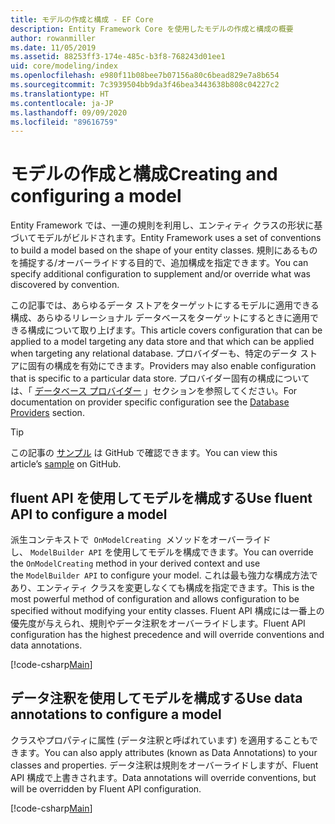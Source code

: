 ```yaml
---
title: モデルの作成と構成 - EF Core
description: Entity Framework Core を使用したモデルの作成と構成の概要
author: rowanmiller
ms.date: 11/05/2019
ms.assetid: 88253ff3-174e-485c-b3f8-768243d01ee1
uid: core/modeling/index
ms.openlocfilehash: e980f11b08bee7b07156a80c6bead829e7a8b654
ms.sourcegitcommit: 7c3939504bb9da3f46bea3443638b808c04227c2
ms.translationtype: HT
ms.contentlocale: ja-JP
ms.lasthandoff: 09/09/2020
ms.locfileid: "89616759"
---
```

# <a name="creating-and-configuring-a-model"></a><span data-ttu-id="e3118-103">モデルの作成と構成</span><span class="sxs-lookup"><span data-stu-id="e3118-103">Creating and configuring a model</span></span>

<span data-ttu-id="e3118-104">Entity Framework では、一連の規則を利用し、エンティティ クラスの形状に基づいてモデルがビルドされます。</span><span class="sxs-lookup"><span data-stu-id="e3118-104">Entity Framework uses a set of conventions to build a model based on the shape of your entity classes.</span></span> <span data-ttu-id="e3118-105">規則にあるものを捕捉する/オーバーライドする目的で、追加構成を指定できます。</span><span class="sxs-lookup"><span data-stu-id="e3118-105">You can specify additional configuration to supplement and/or override what was discovered by convention.</span></span>

<span data-ttu-id="e3118-106">この記事では、あらゆるデータ ストアをターゲットにするモデルに適用できる構成、あらゆるリレーショナル データベースをターゲットにするときに適用できる構成について取り上げます。</span><span class="sxs-lookup"><span data-stu-id="e3118-106">This article covers configuration that can be applied to a model targeting any data store and that which can be applied when targeting any relational database.</span></span> <span data-ttu-id="e3118-107">プロバイダーも、特定のデータ ストアに固有の構成を有効にできます。</span><span class="sxs-lookup"><span data-stu-id="e3118-107">Providers may also enable configuration that is specific to a particular data store.</span></span> <span data-ttu-id="e3118-108">プロバイダー固有の構成については、「 [データベース プロバイダー](xref:core/providers/index) 」セクションを参照してください。</span><span class="sxs-lookup"><span data-stu-id="e3118-108">For documentation on provider specific configuration see the [Database Providers](xref:core/providers/index) section.</span></span>

> [!TIP]  
> <span data-ttu-id="e3118-109">この記事の [サンプル](https://github.com/dotnet/EntityFramework.Docs/tree/master/samples) は GitHub で確認できます。</span><span class="sxs-lookup"><span data-stu-id="e3118-109">You can view this article’s [sample](https://github.com/dotnet/EntityFramework.Docs/tree/master/samples) on GitHub.</span></span>

## <a name="use-fluent-api-to-configure-a-model"></a><span data-ttu-id="e3118-110">fluent API を使用してモデルを構成する</span><span class="sxs-lookup"><span data-stu-id="e3118-110">Use fluent API to configure a model</span></span>

<span data-ttu-id="e3118-111">派生コンテキストで  `OnModelCreating`  メソッドをオーバーライドし、 `ModelBuilder API` を使用してモデルを構成できます。</span><span class="sxs-lookup"><span data-stu-id="e3118-111">You can override the `OnModelCreating` method in your derived context and use the `ModelBuilder API` to configure your model.</span></span> <span data-ttu-id="e3118-112">これは最も強力な構成方法であり、エンティティ クラスを変更しなくても構成を指定できます。</span><span class="sxs-lookup"><span data-stu-id="e3118-112">This is the most powerful method of configuration and allows configuration to be specified without modifying your entity classes.</span></span> <span data-ttu-id="e3118-113">Fluent API 構成には一番上の優先度が与えられ、規則やデータ注釈をオーバーライドします。</span><span class="sxs-lookup"><span data-stu-id="e3118-113">Fluent API configuration has the highest precedence and will override conventions and data annotations.</span></span>

[!code-csharp[Main](../../../samples/core/Modeling/FluentAPI/Required.cs?highlight=12-14)]

## <a name="use-data-annotations-to-configure-a-model"></a><span data-ttu-id="e3118-114">データ注釈を使用してモデルを構成する</span><span class="sxs-lookup"><span data-stu-id="e3118-114">Use data annotations to configure a model</span></span>

<span data-ttu-id="e3118-115">クラスやプロパティに属性 (データ注釈と呼ばれています) を適用することもできます。</span><span class="sxs-lookup"><span data-stu-id="e3118-115">You can also apply attributes (known as Data Annotations) to your classes and properties.</span></span> <span data-ttu-id="e3118-116">データ注釈は規則をオーバーライドしますが、Fluent API 構成で上書きされます。</span><span class="sxs-lookup"><span data-stu-id="e3118-116">Data annotations will override conventions, but will be overridden by Fluent API configuration.</span></span>

[!code-csharp[Main](../../../samples/core/Modeling/DataAnnotations/Required.cs?highlight=15)]
